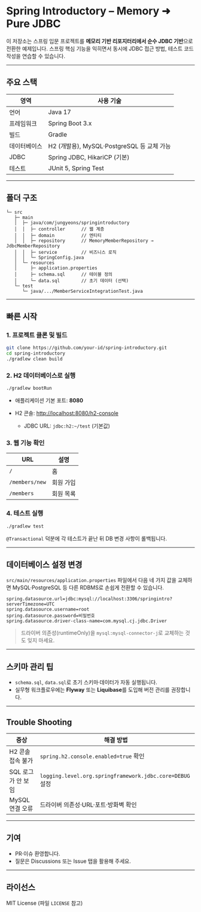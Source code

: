 # Spring Introductory – Memory ➜ Pure JDBC

이 저장소는 스프링 입문 프로젝트를 **메모리 기반 리포지터리에서 순수 JDBC 기반**으로 전환한 예제입니다. 스프링 핵심 기능을 익히면서 동시에 JDBC 접근 방법, 테스트 코드 작성을 연습할 수 있습니다.

---

## 주요 스택

| 영역     | 사용 기술                              |
| ------ | ---------------------------------- |
| 언어     | Java 17                            |
| 프레임워크  | Spring Boot 3.x                    |
| 빌드     | Gradle                             |
| 데이터베이스 | H2 (개발용), MySQL‧PostgreSQL 등 교체 가능 |
| JDBC   | Spring JDBC, HikariCP (기본)         |
| 테스트    | JUnit 5, Spring Test               |

---

## 폴더 구조

```
└─ src
   ├─ main
   │  ├─ java/com/jungyeons/springintroductory
   │  │  ├─ controller      // 웹 계층
   │  │  ├─ domain          // 엔티티
   │  │  ├─ repository      // MemoryMemberRepository → JdbcMemberRepository
   │  │  ├─ service         // 비즈니스 로직
   │  │  └─ SpringConfig.java
   │  └─ resources
   │     ├─ application.properties
   │     ├─ schema.sql      // 테이블 정의
   │     └─ data.sql        // 초기 데이터 (선택)
   └─ test
      └─ java/.../MemberServiceIntegrationTest.java
```

---

## 빠른 시작

### 1. 프로젝트 클론 및 빌드

```bash
git clone https://github.com/your-id/spring-introductory.git
cd spring-introductory
./gradlew clean build
```

### 2. H2 데이터베이스로 실행

```bash
./gradlew bootRun
```

* 애플리케이션 기본 포트: **8080**
* H2 콘솔: [http://localhost:8080/h2-console](http://localhost:8080/h2-console)

    * JDBC URL: `jdbc:h2:~/test` (기본값)

### 3. 웹 기능 확인

| URL            | 설명    |
| -------------- | ----- |
| `/`            | 홈     |
| `/members/new` | 회원 가입 |
| `/members`     | 회원 목록 |

### 4. 테스트 실행

```bash
./gradlew test
```

`@Transactional` 덕분에 각 테스트가 끝난 뒤 DB 변경 사항이 롤백됩니다.

---

## 데이터베이스 설정 변경

`src/main/resources/application.properties` 파일에서 다음 네 가지 값을 교체하면 MySQL·PostgreSQL 등 다른 RDBMS로 손쉽게 전환할 수 있습니다.

```properties
spring.datasource.url=jdbc:mysql://localhost:3306/springintro?serverTimezone=UTC
spring.datasource.username=root
spring.datasource.password=비밀번호
spring.datasource.driver-class-name=com.mysql.cj.jdbc.Driver
```

> 드라이버 의존성(runtimeOnly)을 `mysql:mysql-connector-j`로 교체하는 것도 잊지 마세요.

---

## 스키마 관리 팁

* `schema.sql`, `data.sql`로 초기 스키마·데이터가 자동 실행됩니다.
* 실무형 워크플로우에는 **Flyway** 또는 **Liquibase**를 도입해 버전 관리를 권장합니다.

---

## Trouble Shooting

| 증상           | 해결 방법                                                  |
| ------------ | ------------------------------------------------------ |
| H2 콘솔 접속 불가  | `spring.h2.console.enabled=true` 확인                    |
| SQL 로그가 안 보임 | `logging.level.org.springframework.jdbc.core=DEBUG` 설정 |
| MySQL 연결 오류  | 드라이버 의존성·URL·포트·방화벽 확인                                 |

---

## 기여

* PR·이슈 환영합니다.
* 질문은 Discussions 또는 Issue 탭을 활용해 주세요.

---

## 라이선스

MIT License (파일 `LICENSE` 참고)
